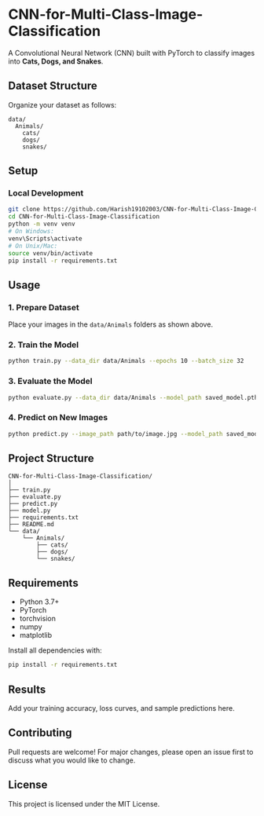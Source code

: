 # CNN-for-Multi-Class-Image-Classification

A Convolutional Neural Network (CNN) built with PyTorch to classify images into **Cats, Dogs, and Snakes**.

##  Dataset Structure

Organize your dataset as follows:
```
data/
  Animals/
    cats/
    dogs/
    snakes/
```

##  Setup

### Local Development

```bash
git clone https://github.com/Harish19102003/CNN-for-Multi-Class-Image-Classification.git
cd CNN-for-Multi-Class-Image-Classification
python -m venv venv
# On Windows:
venv\Scripts\activate
# On Unix/Mac:
source venv/bin/activate
pip install -r requirements.txt
```

##  Usage

### 1. Prepare Dataset

Place your images in the `data/Animals` folders as shown above.

### 2. Train the Model

```bash
python train.py --data_dir data/Animals --epochs 10 --batch_size 32
```

### 3. Evaluate the Model

```bash
python evaluate.py --data_dir data/Animals --model_path saved_model.pth
```

### 4. Predict on New Images

```bash
python predict.py --image_path path/to/image.jpg --model_path saved_model.pth
```

##  Project Structure

```
CNN-for-Multi-Class-Image-Classification/
│
├── train.py
├── evaluate.py
├── predict.py
├── model.py
├── requirements.txt
├── README.md
└── data/
    └── Animals/
        ├── cats/
        ├── dogs/
        └── snakes/
```

##  Requirements

- Python 3.7+
- PyTorch
- torchvision
- numpy
- matplotlib

Install all dependencies with:
```bash
pip install -r requirements.txt
```

##  Results

Add your training accuracy, loss curves, and sample predictions here.

##  Contributing

Pull requests are welcome! For major changes, please open an issue first to discuss what you would like to change.

##  License

This project is licensed under the MIT License.